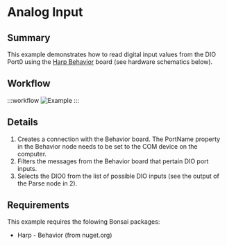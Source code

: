 # Analog Input

## Summary
This example demonstrates how to read digital input values from the DIO Port0 using the [Harp Behavior](https://harp-tech.org/api/Harp.Behavior.html) board (see hardware schematics below).


## Workflow

:::workflow
![Example](~/workflows/HarpExamples/BehaviorBoard/DIOInput/DIOInput.bonsai)
:::


## Details
1. Creates a connection with the Behavior board. The PortName property in the Behavior node needs to be set to the COM device on the computer. 
2. Filters the messages from the Behavior board that pertain DIO port inputs.
3. Selects the DIO0 from the list of possible DIO inputs (see the output of the Parse node in 2).


## Requirements
This example requires the folowing Bonsai packages:
- Harp - Behavior (from nuget.org)



